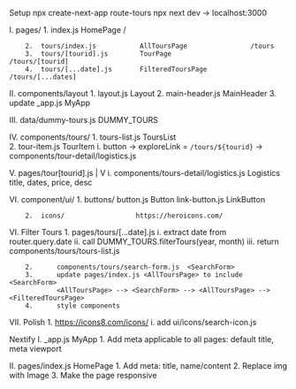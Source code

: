 Setup
    npx create-next-app route-tours
    npx next dev    ->  localhost:3000

I.      pages/
        1.  index.js                 HomePage                    /

        2.  tours/index.js           AllToursPage                /tours
        3.  tours/[tourid].js        TourPage                    /tours/[tourid]
        4.  tours/[...date].js       FilteredToursPage           /tours/[...dates]

II.     components/layout
        1.  layout.js                Layout
        2.  main-header.js           MainHeader
        3.  update _app.js           MyApp

III.    data/dummy-tours.js          DUMMY_TOURS

IV.     components/tours/
        1.  tours-list.js            ToursList               
        2.  tour-item.js             TourItem
                i.   button -> exploreLink = `/tours/${tourid}` -> components/tour-detail/logistics.js

V.      pages/tour[tourid].js   |
                                V
        i.   components/tours-detail/logistics.js       Logistics   
                title, dates, price, desc

VI.     component/ui/
        1.  buttons/
            button.js               Button
            link-button.js          LinkButton
            
        2.  icons/                  https://heroicons.com/

VI.     Filter Tours
        1.      pages/tours/[...date].js
                i.      extract date from router.query.date
                ii.     call DUMMY_TOURS.filterTours(year, month)
                iii.    return components/tours/tours-list.js                 <ToursList>
        
        2.      components/tours/search-form.js  <SearchForm>
        3.      update pages/index.js <AllToursPage> to include <SearchForm> 
                <AllToursPage> --> <SearchForm> --> <AllToursPage> --> <FilteredToursPage>
        4.      style components

VII.    Polish
        1.      https://icons8.com/icons/
                i.      add ui/icons/search-icon.js


Nextify 
I.      _app.js                                 MyApp
        1.      Add meta applicable to all pages: default title, meta viewport

II.     pages/index.js                          HomePage
        1.      Add meta: title, name/content 
        2.      Replace img with Image
        3.      Make the page responsive










